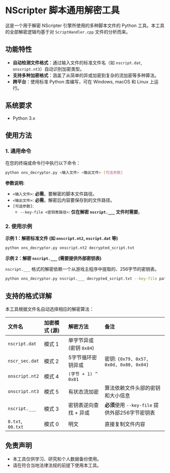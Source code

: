 
# NScripter 脚本通用解密工具

这是一个用于解密 NScripter 引擎所使用的多种脚本文件的 Python 工具。本工具的全部解密逻辑均基于对 `ScriptHandler.cpp` 文件的分析而来。

## 功能特性

* **自动检测文件格式**：通过输入文件的标准文件名（如 `nscript.dat`, `onscript.nt3`）自动识别加密类型。
* **支持多种加密格式**：涵盖了从简单的异或加密到复杂的流加密等多种算法。
* **跨平台**：使用标准 Python 库编写，可在 Windows, macOS 和 Linux 上运行。

## 系统要求

* Python 3.x

## 使用方法

### 1. 通用命令

在您的终端或命令行中执行以下命令：

```sh
python ons_decryptor.py <输入文件> <输出文件> [可选参数]
```

**参数说明:**

* `<输入文件>`: **必需**。要解密的脚本文件路径。
* `<输出文件>`: **必需**。解密后内容要保存到的文件路径。
* `[可选参数]`:
    * `--key-file <密钥表路径>`: **仅在解密 `nscript.___` 文件时需要**。

### 2. 使用示例

**示例 1：解密标准文件 (如 `onscript.nt2`, `nscript.dat` 等)**

```sh
python ons_decryptor.py onscript.nt2 decrypted_script.txt
```

**示例 2：解密 `nscript.___` (需要提供外部密钥表)**

`nscript.___` 格式的解密依赖一个从游戏主程序中提取的、256字节的密钥表。

```sh
python ons_decryptor.py nscript.___ decrypted_script.txt --key-file path/to/your/key.bin
```

## 支持的格式详解

本工具根据文件名自动选择相应的解密算法：

| 文件名 | 加密模式 (源) | 解密方法 | 备注 |
| :--- | :--- | :--- | :--- |
| `nscript.dat` | 模式 1 | 单字节异或 (密钥 `0x84`) | |
| `nscr_sec.dat`| 模式 2 | 5字节循环密钥异或 | 密钥: `{0x79, 0x57, 0x0d, 0x80, 0x04}` |
| `onscript.nt2` | 模式 4 | `(字节 + 1) ^ 0x81` | |
| `onscript.nt3` | 模式 5 | 有状态流加密 | 算法依赖文件头部的密钥和大小信息 |
| `nscript.___` | 模式 3 | 密钥表逆向查找 + 异或 | **必须**使用 `--key-file` 提供外部256字节密钥表 |
| `0.txt`, `00.txt` | 模式 0 | 明文 | 直接复制文件内容 |

## 免责声明

* 本工具仅供学习、研究和个人数据备份使用。
* 请在符合当地法律法规的前提下使用本工具。
